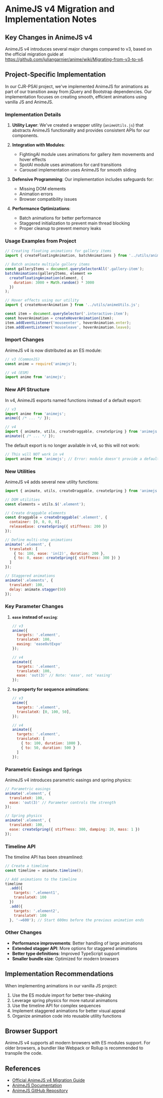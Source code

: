 # AnimeJS v4 Migration and Implementation Notes

## Key Changes in AnimeJS v4

AnimeJS v4 introduces several major changes compared to v3, based on the official migration guide at https://github.com/juliangarnier/anime/wiki/Migrating-from-v3-to-v4.

## Project-Specific Implementation

In our CJR-PSAI project, we've implemented AnimeJS for animations as part of our transition away from jQuery and Bootstrap dependencies. Our implementation focuses on creating smooth, efficient animations using vanilla JS and AnimeJS.

### Implementation Details

1. **Utility Layer**: We've created a wrapper utility (`animeUtils.js`) that abstracts AnimeJS functionality and provides consistent APIs for our components.

2. **Integration with Modules**: 
   - FightingAI module uses animations for gallery item movements and hover effects
   - SpotAI module uses animations for card transitions
   - Carousel implementation uses AnimeJS for smooth sliding

3. **Defensive Programming**: Our implementation includes safeguards for:
   - Missing DOM elements
   - Animation errors
   - Browser compatibility issues

4. **Performance Optimizations**:
   - Batch animations for better performance
   - Staggered initialization to prevent main thread blocking
   - Proper cleanup to prevent memory leaks

### Usage Examples from Project

```javascript
// Creating floating animations for gallery items
import { createFloatingAnimation, batchAnimations } from '../utils/animeUtils.js';

// Batch animate multiple gallery items
const galleryItems = document.querySelectorAll('.gallery-item');
batchAnimations(galleryItems, element => 
  createFloatingAnimation(element, {
    duration: 3000 + Math.random() * 3000
  })
);

// Hover effects using our utility
import { createHoverAnimation } from '../utils/animeUtils.js';

const item = document.querySelector('.interactive-item');
const hoverAnimation = createHoverAnimation(item);
item.addEventListener('mouseenter', hoverAnimation.enter);
item.addEventListener('mouseleave', hoverAnimation.leave);
```

### Import Changes

AnimeJS v4 is now distributed as an ES module:

```javascript
// v3 (CommonJS)
const anime = require('animejs');

// v4 (ESM)
import anime from 'animejs';
```

### New API Structure

In v4, AnimeJS exports named functions instead of a default export:

```javascript
// v3
import anime from 'animejs';
anime({ /* ... */ });

// v4
import { animate, utils, createDraggable, createSpring } from 'animejs';
animate({ /* ... */ });
```

The default export is no longer available in v4, so this will not work:

```javascript
// This will NOT work in v4
import anime from 'animejs'; // Error: module doesn't provide a default export
```

### New Utilities

AnimeJS v4 adds several new utility functions:

```javascript
import { animate, utils, createDraggable, createSpring } from 'animejs';

// DOM utilities
const elements = utils.$('.element');

// Create draggable elements
const draggable = createDraggable('.element', {
  container: [0, 0, 0, 0],
  releaseEase: createSpring({ stiffness: 200 })
});

// Define multi-step animations
animate('.element', {
  translateX: [
    { to: 100, ease: 'in(2)', duration: 200 },
    { to: 0, ease: createSpring({ stiffness: 300 }) }
  ]
});

// Staggered animations
animate('.elements', {
  translateY: 100,
  delay: animate.stagger(50)
});
```

### Key Parameter Changes

1. **`ease` instead of `easing`**:
   ```javascript
   // v3
   anime({
     targets: '.element',
     translateX: 100,
     easing: 'easeOutExpo'
   });
   
   // v4
   animate({
     targets: '.element',
     translateX: 100,
     ease: 'out(3)' // Note: 'ease', not 'easing'
   });
   ```

2. **`to` property for sequence animations**:
   ```javascript
   // v3
   anime({
     targets: '.element',
     translateX: [0, 100, 50],
   });
   
   // v4
   animate({
     targets: '.element',
     translateX: [
       { to: 100, duration: 1000 },
       { to: 50, duration: 500 }
     ]
   });
   ```

### Parametric Easings and Springs

AnimeJS v4 introduces parametric easings and spring physics:

```javascript
// Parametric easings
animate('.element', {
  translateX: 100,
  ease: 'out(3)' // Parameter controls the strength
});

// Spring physics
animate('.element', {
  translateX: 100,
  ease: createSpring({ stiffness: 300, damping: 20, mass: 1 })
});
```

### Timeline API

The timeline API has been streamlined:

```javascript
// Create a timeline
const timeline = animate.timeline();

// Add animations to the timeline
timeline
  .add({
    targets: '.element1',
    translateX: 100
  })
  .add({
    targets: '.element2',
    translateY: 100
  }, '-=600'); // Start 600ms before the previous animation ends
```

### Other Changes

- **Performance improvements**: Better handling of large animations
- **Extended stagger API**: More options for staggered animations
- **Better type definitions**: Improved TypeScript support
- **Smaller bundle size**: Optimized for modern browsers

## Implementation Recommendations

When implementing animations in our vanilla JS project:

1. Use the ES module import for better tree-shaking
2. Leverage spring physics for more natural animations
3. Use the timeline API for complex sequences
4. Implement staggered animations for better visual appeal
5. Organize animation code into reusable utility functions

## Browser Support

AnimeJS v4 supports all modern browsers with ES modules support. For older browsers, a bundler like Webpack or Rollup is recommended to transpile the code.

## References

- [Official AnimeJS v4 Migration Guide](https://github.com/juliangarnier/anime/wiki/Migrating-from-v3-to-v4)
- [AnimeJS Documentation](https://animejs.com/documentation/)
- [AnimeJS GitHub Repository](https://github.com/juliangarnier/anime)
